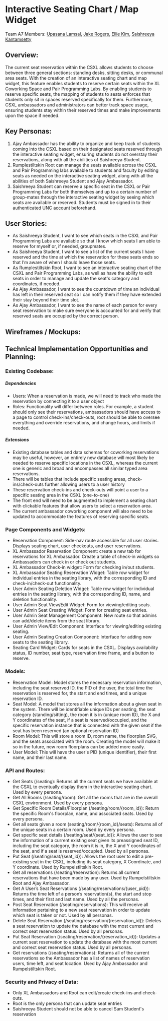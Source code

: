 # Interactive Seating Chart / Map Widget 
Team A7 Members: [Upasana Lamsal](https://github.com/upasanal), [Jake Rogers](https://github.com/Jakerogers1), [Ellie Kim](https://github.com/ellieekimm), [Saishreeya Kantamsetty](https://github.com/skanta04)

## Overview: 
The current seat reservation within the CSXL allows students to choose between three general sections: standing desks, sitting desks, or communal area seats. With the creation of an interactive seating chart and map widget, this feature enables students to reserve certain seats within the XL Coworking Space and Pair Programming Labs. By enabling students to reserve specific seats, the mapping of students to seats enforces that students only sit in spaces reserved specifically for them. Furthermore, CSXL ambassadors and administrators can better track space usage, ensuring students stay within their reserved times and make improvements upon the space if needed.
## Key Personas:
1. Ajay Ambassador has the ability to organize and keep track of students coming into the CSXL based on their designated seats reserved through the interactive seating widget, ensuring students do not overstay their reservations, along with all the abilities of Saishreeya Student. 
2. Rumplestiltskin Root can manage the seats available across the CSXL and Pair Programming labs available to students and faculty by editing seats as needed on the interactive seating widget, along with all the abilities of both Saishreeya Student and Ajay Ambassador. 
3. Saishreeya Student can reserve a specific seat in the CSXL or Pair Programming Labs for both themselves and up to a certain number of group-mates through the interactive seating widget by seeing which seats are available or reserved. Students must be signed in to their authenticated UNC account beforehand.
## User Stories: 
* As Saishreeya Student, I want to see which seats in the CSXL and Pair Programming Labs are available so that I know which seats I am able to reserve for myself or, if needed, groupmates.
* As Saishreeya Student, I want to see a list of the current seats I have reserved and the time at which the reservation for these seats ends so that I’m aware of when I should leave those seats.
* As Rumplestiltskin Root, I want to see an interactive seating chart of the CSXL and Pair Programming Labs, as well as have the ability to edit seats in order to manage and update the seat's category and coordinates, if needed.
* As Ajay Ambassador, I want to see the countdown of time an individual has left in their reserved seat so I can notify them if they have extended their stay beyond their time slot. 
* As Ajay Ambassador, I want to see the name of each person for every seat reservation to make sure everyone is accounted for and verify that reserved seats are occupied by the correct person. 
## Wireframes / Mockups: 
## Technical Implementation Opportunities and Planning:
### Existing Codebase: 
  ##### Dependencies
  * Users: When a reservation is made, we will need to track who made the reservation by connecting it to a user object
  * Roles: Functionality will differ between roles. For example, a student should only see their reservations, ambassadors should have access to a page to control check-ins/check-outs, root should be able to oversee everything and override reservations, and change hours, and limits if needed.
  ##### Extensions
  * Existing database tables and data schemas for coworking reservations may be useful, however, an entirely new database will most likely be needed to reserve specific locations in the CSXL, whereas the current one is generic and broad and encompasses all similar typed area reservations. 
  * There will be tables that include specific seating areas, check-ins/check-outs further allowing users to a user history
  * These reservation check-ins and check-outs will point a user to a specific seating area in the CSXL (one-to-one)
  * The front end will need to be augmented to implement a seating chart with clickable features that allow users to select a reservation area.
  * The current ambassador coworking component will also need to be updated to accommodate the features of reserving specific seats.
### Page Components and Widgets:
* Reservation Component: Side-nav route accessible for all user stories. Displays seating chart, user checkouts, and user reservations. 
* XL Ambassador Reservation Component: create a new tab for reservations for XL Ambassador. Create a table of check-in widgets so Ambassadors can check in or check out students.
* XL Ambassador Check-in widget: Form for checking in/out students.
* XL Ambassador Seating Reservation Widget: Table row widget for individual entries in the seating library, with the corresponding ID and check-in/check-out functionality.
* User Admin Seating Deletion Widget: Table row widget for individual entries in the seating library, with the corresponding ID, name, and deletion functionality.
* User Admin Seat View/Edit Widget: Form for viewing/editing seats.
* User Admin Seat Creating Widget: Form for creating seat entries.
* User Admin Seat Management Component: New route so that admins can add/delete items from the seat library.
* User Admin View/Edit Component: Interface for viewing/editing existing seating.
* User Admin Seating Creation Component: Interface for adding new seats to the seating library.
* Seating Card Widget: Cards for seats in the CSXL. Displays availability status, ID number, seat type, reservation time frame, and a button to reserve.
### Models: 
* Reservation Model: Model stores the necessary reservation information, including the seat reserved ID, the PID of the user, the total time the reservation is reserved for, the start and end times, and a unique reservation ID.
* Seat Model: A model that stores all the information about a given seat in the system. There will be identifiable unique IDs per seating, the seat category (standing/sitting), the room it is in (unique room ID), the X and Y coordinates of the seat, if a seat is reserved/occupied, and the specific reservation instance that is connected with the given seat if the seat has been reserved (an optional reservation ID)
* Room Model: This will store a room ID, room name, the floorplan SVG, and the seats associated with the room. Creating the model will make it so in the future, new room floorplans can be added more easily.
* User Model: This will have the user's PID (unique identifier), their first name, and their last name. 
### API and Routes:
* Get Seats (/seating): Returns all the current seats we have available at the CSXL to eventually display them in the interactive seating chart. Used by every persona.
* Get All Rooms (/seating/room): Get all the rooms that are in the overall CSXL environment. Used by every persona.
* Get Specific Room Details/Floorplan (/seating/room/{room_id}): Return the specific Room's floorplan, name, and associated seats. Used by every persona.
* Get all seats given a room (seating/room/{room_id}/seats): Returns all of the unique seats in a certain room. Used by every persona.
* Get specific seat details (/seating/seat/{seat_id}): Allows the user to see the information of a current existing seat given its preassigned seat ID, including the seat category, the room it is in, the X and Y coordinates of the seat, and if a seat is reserved/occupied. Used by all personas. 
* Put Seat (/seating/seat/{seat_id}): Allows the root user to edit a pre-existing seat in the CSXL, including its seat category, X Coordinate, and Y coordinate. Used by Rumpelstiltskin Root.
* Get all reservations (/seating/reservation): Returns all current reservations that have been made by any user. Used by Rumpelstiltskin Root and Ajay Ambassador.
* Get A User’s Seat Reservations (/seating/reservations/{user_pid}): Returns the time left of a person’s reservation(s), the start and stop times, and their first and last name. Used by all the personas.
* Post Seat Reservation (/seating/reservations): This will receive all information pertaining to a new seat reservation in order to update which seat is taken or not. Used by all personas.
* Delete Seat Reservation (/seating/reservation/{reservation_id}): Deletes a seat reservation to update the database with the most current and correct seat reservation status. Used by all personas.
* Put Seat Reservation (/seating/reservation/{reservation_id}): Updates a current seat reservation to update the database with the most current and correct seat reservation status. Used by all personas.
* Get reservations (/seating/reservations): Returns all of the current reservations so the Ambassador has a list of names of reservation users, time left, and seat location. Used by Ajay Ambassador and Rumpelstiltskin Root.
  
### Security and Privacy of Data:
* Only XL Ambassadors and Root can edit/create check-ins and check-outs.
* Root is the only persona that can update seat entries
* Saishreeya Student should not be able to cancel Sam Student's reservation
